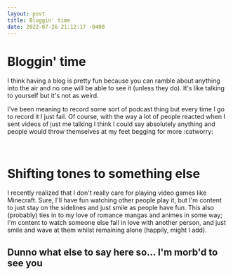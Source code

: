 ```yaml
---
layout: post
title: Bloggin' time
date: 2022-07-26 21:12:17 -0400
---
```


# Bloggin' time
I think having a blog is pretty fun because you can ramble about anything into the air and no one will be able to see it (unless they do). It's like talking to yourself but it's not as weird.

I've been meaning to record some sort of podcast thing but every time I go to record it I just fail. Of course, with the way a lot of people reacted when I sent videos of just me talking I think I could say absolutely anything and people would throw themselves at my feet begging for more :catworry:

<br>

# Shifting tones to something else
I recently realized that I don't really care for playing video games like Minecraft. Sure, I'll have fun watching other people play it, but I'm content to just stay on the sidelines and just smile as people have fun. This also (probably) ties in to my love of romance mangas and animes in some way; I'm content to watch someone else fall in love with another person, and just smile and wave at them whilst remaining alone (happily, might I add).

## Dunno what else to say here so... I'm morb'd to see you

<script src="https://utteranc.es/client.js"
        repo="Just-Jojo/Just-Jojo.github.io"
        issue-term="pathname"
        label="Comments"
        theme="github-light"
        crossorigin="anonymous"
        async>
</script>